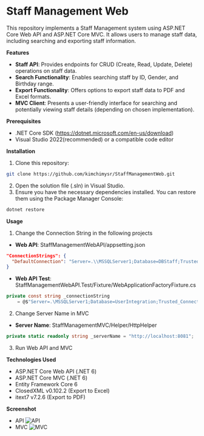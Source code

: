 # Staff Management Web

This repository implements a Staff Management system using ASP.NET Core Web API and ASP.NET Core MVC. It allows users to manage staff data, including searching and exporting staff information.

**Features**
* **Staff API**: Provides endpoints for CRUD (Create, Read, Update, Delete) operations on staff data.
* **Search Functionality**: Enables searching staff by ID, Gender, and Birthday range.
* **Export Functionality**: Offers options to export staff data to PDF and Excel formats.
* **MVC Client**: Presents a user-friendly interface for searching and potentially viewing staff details (depending on chosen implementation).

**Prerequisites**
* .NET Core SDK (https://dotnet.microsoft.com/en-us/download)
* Visual Studio 2022(recommended) or a compatible code editor

**Installation**
1. Clone this repository:
```Bash
git clone https://github.com/kimchimysr/StaffManagementWeb.git
```
2. Open the solution file (.sln) in Visual Studio.
3. Ensure you have the necessary dependencies installed. You can restore them using the Package Manager Console:
```Bash
dotnet restore
```

**Usage**
1. Change the Connection String in the following projects <br/>
* **Web API**: StaffManagementWebAPI/appsetting.json
```Json
"ConnectionStrings": {
  "DefaultConnection": "Server=.\\MSSQLServer1;Database=DBStaff;Trusted_Connection=True;MultipleActiveResultSets=true;"
}
```
* **Web API Test**: StaffManagementWebAPI.Test/Fixture/WebApplicationFactoryFixture.cs
```C#
private const string _connectionString
    = @$"Server=.\MSSQLServer1;Database=UserIntegration;Trusted_Connection=True";
```
2. Change Server Name in MVC
* **Server Name**: StaffManagementMVC/Helper/HttpHelper
```C#
private static readonly string _serverName = "http://localhost:8081";
```
3. Run Web API and MVC

**Technologies Used**
* ASP.NET Core Web API (.NET 6)
* ASP.NET Core MVC (.NET 6)
* Entity Framework Core 6
* ClosedXML v0.102.2 (Export to Excel)
* itext7 v7.2.6 (Export to PDF)

**Screenshot**
* API
![API](https://github.com/kimchimysr/StaffManagementWeb/assets/110892457/046709a8-fb4a-4b49-ba21-2f19a2b56310)
* MVC
![MVC](https://github.com/kimchimysr/StaffManagementWeb/assets/110892457/ed49f603-e4f6-4135-bca3-d2a86b6cb827)

